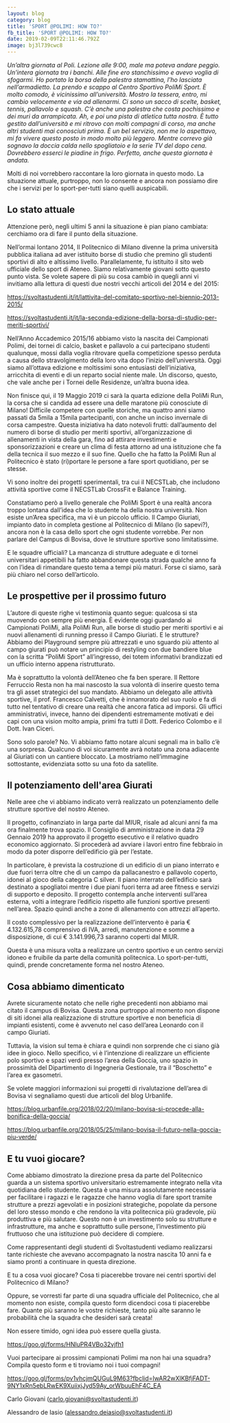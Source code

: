 ```yaml
---
layout: blog
category: blog
title: 'SPORT @POLIMI: HOW TO?'
fb_title: 'SPORT @POLIMI: HOW TO?'
date: 2019-02-09T22:11:46.792Z
image: bj3l739cwc8
---
```

_Un’altra giornata al Poli. Lezione alle 9:00, male ma poteva andare peggio. Un’intera giornata tra i banchi. Alle fine ero stanchissimo e avevo voglia di sfogarmi. Ho portato la borsa della palestra stamattina, l’ho lasciata nell’armadietto. La prendo e scappo al Centro Sportivo PoliMi Sport. È molto comodo, è vicinissimo all’università. Mostro la tessera, entro, mi cambio velocemente e via ad allenarmi. Ci sono un sacco di scelte, basket, tennis, pallavolo e squash. C’è anche una palestra che costa pochissimo e dei muri da arrampicata. Ah, e poi una pista di atletica tutta nostra. È tutto gestito dall’università e mi ritrovo con molti compagni di corso, ma anche altri studenti mai conosciuti prima. È un bel servizio, non me lo aspettavo, mi fa vivere questo posto in modo molto più leggero. Mentre correvo già sognavo la doccia calda nello spogliatoio e la serie TV del dopo cena. Dovrebbero esserci le piadine in frigo. Perfetto, anche questa giornata è andata._

Molti di noi vorrebbero raccontare la loro giornata in questo modo. La situazione attuale, purtroppo, non lo consente e ancora non possiamo dire che i servizi per lo sport-per-tutti siano quelli auspicabili.

## Lo stato attuale

Attenzione però, negli ultimi 5 anni la situazione è pian piano cambiata: cerchiamo ora di fare il punto della situazione.

Nell’ormai lontano 2014, Il Politecnico di Milano divenne la prima università pubblica italiana ad aver istituito borse di studio che premino gli studenti sportivi di alto e altissimo livello. Parallelamente, fu istituito il sito web ufficiale dello sport di Ateneo. Siamo relativamente giovani sotto questo punto vista. Se volete sapere di più su cosa cambiò in quegli anni vi invitiamo alla lettura di questi due nostri vecchi articoli del 2014 e del 2015:

<https://svoltastudenti.it/it/lattivita-del-comitato-sportivo-nel-biennio-2013-2015/>

<https://svoltastudenti.it/it/la-seconda-edizione-della-borsa-di-studio-per-meriti-sportivi/>

Nell’Anno Accademico 2015/16 abbiamo visto la nascita dei Campionati Polimi, dei tornei di calcio, basket e pallavolo a cui partecipano studenti qualunque, mossi dalla voglia ritrovare quella competizione spesso perduta a causa dello stravolgimento della loro vita dopo l’inizio dell’università. Oggi siamo all’ottava edizione e moltissimi sono entusiasti dell’iniziativa, arricchita di eventi e di un reparto social niente male. Un discorso, questo, che vale anche per i Tornei delle Residenze, un’altra buona idea.

Non finisce qui, il 19 Maggio 2019 ci sarà la quarta edizione della PoliMi Run, la corsa che si candida ad essere una delle maratone più conosciute di Milano! Difficile competere con quelle storiche, ma quattro anni siamo passati da 5mila a 15mila partecipanti, con anche un inciso invernale di corsa campestre. Questa iniziativa ha dato notevoli frutti: dall’aumento del numero di borse di studio per meriti sportivi, all’organizzazione di allenamenti in vista della gara, fino ad attirare investimenti e sponsorizzazioni e creare un clima di festa attorno ad una istituzione che fa della tecnica il suo mezzo e il suo fine. Quello che ha fatto la PoliMi Run al Politecnico è stato (ri)portare le persone a fare sport quotidiano, per se stesse.

Vi sono inoltre dei progetti sperimentali, tra cui il NECSTLab, che includono attività sportive come il NECSTLab CrossFit e Balance Training.

Constatiamo però a livello generale che PoliMi Sport è una realtà ancora troppo lontana dall’idea che lo studente ha della nostra università. Non esiste un’Area specifica, ma vi è un piccolo ufficio. Il Campo Giuriati, impianto dato in completa gestione al Politecnico di Milano (lo sapevi?), ancora non è la casa dello sport che ogni studente vorrebbe. Per non parlare del Campus di Bovisa, dove le strutture sportive sono limitatissime.

E le squadre ufficiali? La mancanza di strutture adeguate e di tornei universitari appetibili ha fatto abbandonare questa strada qualche anno fa con l’idea di rimandare questo tema a tempi più maturi. Forse ci siamo, sarà più chiaro nel corso dell’articolo.

## Le prospettive per il prossimo futuro

L’autore di queste righe vi testimonia quanto segue: qualcosa si sta muovendo con sempre più energia. È evidente oggi guardando ai Campionati PoliMi, alla PoliMi Run, alle borse di studio per meriti sportivi e ai nuovi allenamenti di running presso il Campo Giuriati. E le strutture? Abbiamo dei Playground sempre più attrezzati e uno sguardo più attento al campo giurati può notare un principio di restyling con due bandiere blue con la scritta “PoliMi Sport” all’ingresso, dei totem informativi brandizzati ed un ufficio interno appena ristrutturato.

Ma è soprattutto la volontà dell’Ateneo che fa ben sperare. Il Rettore Ferruccio Resta non ha mai nascosto la sua volontà di inserire questo tema tra gli asset strategici del suo mandato. Abbiamo un delegato alle attività sportive, il prof. Francesco Calvetti, che è innamorato del suo ruolo e fa di tutto nel tentativo di creare una realtà che ancora fatica ad imporsi. Gli uffici amministrativi, invece, hanno dei dipendenti estremamente motivati e dei capi con una vision molto ampia, primi fra tutti il Dott. Federico Colombo e il Dott. Ivan Ciceri.

Sono solo parole? No. Vi abbiamo fatto notare alcuni segnali ma in ballo c’è una sorpresa. Qualcuno di voi sicuramente avrà notato una zona adiacente al Giuriati con un cantiere bloccato. La mostriamo nell’immagine sottostante, evidenziata sotto su una foto da satellite.

## Il potenziamento dell'area Giurati

Nelle aree che vi abbiamo indicato verrà realizzato un potenziamento delle strutture sportive del nostro Ateneo.

Il progetto, cofinanziato in larga parte dal MIUR, risale ad alcuni anni fa ma ora finalmente trova spazio. Il Consiglio di amministrazione in data 29 Gennaio 2019 ha approvato il progetto esecutivo e il relativo quadro economico aggiornato. Si procederà ad avviare i lavori entro fine febbraio in modo da poter disporre dell’edificio già per l’estate.

In particolare, è prevista la costruzione di un edificio di un piano interrato e due fuori terra oltre che di un campo da pallacanestro e pallavolo coperto, idonei al gioco della categoria C silver. Il piano interrato dell’edificio sarà destinato a spogliatoi mentre i due piani fuori terra ad aree fitness e servizi di supporto e deposito. Il progetto contempla anche interventi sull’area esterna, volti a integrare l’edificio rispetto alle funzioni sportive presenti nell’area. Spazio quindi anche a zone di allenamento con attrezzi all’aperto.

Il costo complessivo per la realizzazione dell’intervento è paria € 4.132.615,78 comprensivo di IVA, arredi, manutenzione e somme a disposizione, di cui € 3.141.996,73 saranno coperti dal MIUR.

Questa è una misura volta a realizzare un centro sportivo e un centro servizi idoneo e fruibile da parte della comunità politecnica. Lo sport-per-tutti, quindi, prende concretamente forma nel nostro Ateneo.

## Cosa abbiamo dimenticato

Avrete sicuramente notato che nelle righe precedenti non abbiamo mai citato il campus di Bovisa. Questa zona purtroppo al momento non dispone di siti idonei alla realizzazione di strutture sportive e non beneficia di impianti esistenti, come è avvenuto nel caso dell’area Leonardo con il campo Giuriati.

Tuttavia, la vision sul tema è chiara e quindi non sorprende che ci siano già idee in gioco. Nello specifico, vi è l’intenzione di realizzare un efficiente polo sportivo e spazi verdi presso l’area della Goccia, uno spazio in prossimità del Dipartimento di Ingegneria Gestionale, tra il “Boschetto” e l’area ex gasometri.

Se volete maggiori informazioni sui progetti di rivalutazione dell’area di Bovisa vi segnaliamo questi due articoli del blog Urbanlife.

<https://blog.urbanfile.org/2018/02/20/milano-bovisa-si-procede-alla-bonifica-della-goccia/>

<https://blog.urbanfile.org/2018/05/25/milano-bovisa-il-futuro-nella-goccia-piu-verde/>

## E tu vuoi giocare?

Come abbiamo dimostrato la direzione presa da parte del Politecnico guarda a un sistema sportivo universitario estremamente integrato nella vita quotidiana dello studente. Questa è una misura assolutamente necessaria per facilitare i ragazzi e le ragazze che hanno voglia di fare sport tramite strutture a prezzi agevolati e in posizioni strategiche, popolate da persone del loro stesso mondo e che rendono la vita politecnica più gradevole, più produttiva e più salutare. Questo non è un investimento solo su strutture e infrastrutture, ma anche e soprattutto sulle persone, l’investimento più fruttuoso che una istituzione può decidere di compiere.

Come rappresentanti degli studenti di Svoltastudenti vediamo realizzarsi tante richieste che avevano accompagnato la nostra nascita 10 anni fa e siamo pronti a continuare in questa direzione.

E tu a cosa vuoi giocare? Cosa ti piacerebbe trovare nei centri sportivi del Politecnico di Milano?

Oppure, se vorresti far parte di una squadra ufficiale del Politecnico, che al momento non esiste, compila questo form dicendoci cosa ti piacerebbe fare. Quante più saranno le vostre richieste, tanto più alte saranno le probabilità che la squadra che desideri sarà creata!

Non essere timido, ogni idea può essere quella giusta.

<https://goo.gl/forms/HNluPR4VBo32vjfh1>

Vuoi partecipare ai prossimi campionati Polimi ma non hai una squadra? Compila questo form e ti troviamo noi i tuoi compagni!

<https://goo.gl/forms/pv1vhcjmQUGuL9M63?fbclid=IwAR2wXlKBfjFADT-9NY1xRn5ebLRwEK9XuiixjJyd59Ay_orWbuuEhF4C_EA>

Carlo Giovani (<carlo.giovani@svoltastudenti.it>)

Alessandro de Iasio (<alessandro.deiasio@svoltastudenti.it>)

